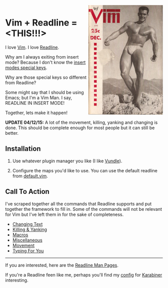<img align="right" src="./images/vimman.png">

# Vim + Readline = \<THIS!!!\>

I love [Vim](http://www.vim.org/).
I love [Readline](http://cnswww.cns.cwru.edu/php/chet/readline/rltop.html).

Why am I always exiting from insert mode? Because I don't know the [insert modes special keys](http://vimdoc.sourceforge.net/htmldoc/insert.html).

Why are those special keys so different from Readline?

Some might say that I should be using Emacs; but I'm a Vim Man. I say, READLINE IN INSERT MODE!

Together, lets make it happen!


**UPDATE 04/12/15:** A lot of the movement, killing, yanking and changing is done. This should be complete enough for most people but it can still be better.


## Installation

1. Use whatever plugin manager you like (I like [Vundle](https://github.com/VundleVim/Vundle.vi://github.com/VundleVim/Vundle.vim)).

2. Configure the maps you'd like to use. You can use the default readline from [default.vim](./default.vim).



## Call To Action

I've scraped together all the commands that Readline supports and put together the framework to fill in. Some of the commands will not be relevant for Vim but I've left them in for the sake of completeness.

- [Changing Text](./plugin/changing_text.vim)
- [Killing & Yanking](./plugin/killing_yanking.vim)
- [Macros](./plugin/macros.vim)
- [Miscellaneous](./plugin/misc.vim)
- [Movement](./plugin/movement.vim)
- [Typing For You](./plugin/type_for_you.vim)



---

If you are interested, here are the [Readline Man Pages](http://www.delorie.com/gnu/docs/readline/rlman_13.html).

If you're a Readline feen like me, perhaps you'll find my [config](https://github.com/jonhiggs/dotfiles/blob/master/Karabiner/private.xm://github.com/jonhiggs/dotfiles/blob/master/Karabiner/private.xml) for [Karabiner](https://pqrs.org/osx/karabiner/) interesting.

